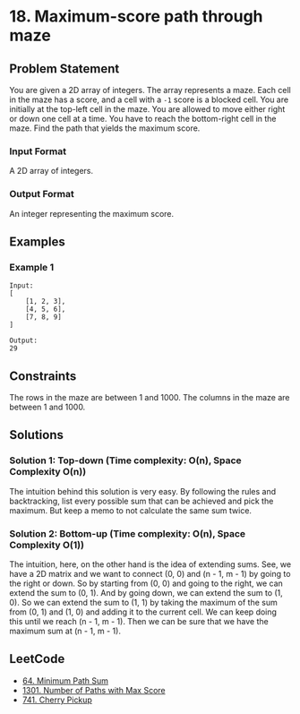 # 18. Maximum-score path through maze
## Problem Statement
You are given a 2D array of integers. The array represents a maze. Each cell in the maze has a score, and a cell with a `-1` score is a blocked cell. You are initially at the top-left cell in the maze. You are allowed to move either right or down one cell at a time. You have to reach the bottom-right cell in the maze. Find the path that yields the maximum score.

### Input Format
A 2D array of integers.

### Output Format
An integer representing the maximum score.

## Examples
### Example 1
```
Input:
[
    [1, 2, 3],
    [4, 5, 6],
    [7, 8, 9]
]

Output:
29
```

## Constraints
The rows in the maze are between 1 and 1000.
The columns in the maze are between 1 and 1000.

## Solutions
### Solution 1: Top-down (Time complexity: O(n), Space Complexity O(n))
The intuition behind this solution is very easy. By following the rules and backtracking, list every possible sum that can be achieved and pick the maximum. But keep a memo to not calculate the same sum twice.

### Solution 2: Bottom-up (Time complexity: O(n), Space Complexity O(1))
The intuition, here, on the other hand is the idea of extending sums. See, we have a 2D matrix and we want to connect (0, 0) and (n - 1, m - 1) by going to the right or down. So by starting from (0, 0) and going to the right, we can extend the sum to (0, 1). And by going down, we can extend the sum to (1, 0). So we can extend the sum to (1, 1) by taking the maximum of the sum from (0, 1) and (1, 0) and adding it to the current cell. We can keep doing this until we reach (n - 1, m - 1). Then we can be sure that we have the maximum sum at (n - 1, m - 1).

## LeetCode
- [64. Minimum Path Sum](https://leetcode.com/problems/minimum-path-sum/)
- [1301. Number of Paths with Max Score](https://leetcode.com/problems/number-of-paths-with-max-score/)
- [741. Cherry Pickup](https://leetcode.com/problems/cherry-pickup/)